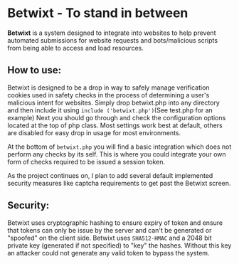 Betwixt \- To stand in between
=======


**Betwixt** is a system designed to integrate into websites to help prevent automated submissions for website requests and bots/malicious scripts from being able to access and load resources.

**How to use:**
-----------
Betwixt is designed to be a drop in way to safely manage verification cookies used in safety checks in the process of determining a user's malicious intent for websites.
Simply drop betwixt.php into any directory and then include it using `include ('betwixt.php')`(See test.php for an example)
Next you should go through and check the configuration options located at the top of php class. Most settings work best at default, others are disabled for easy drop in usage for most environments.

At the bottom of `betwixt.php` you will find a basic integration which does not perform any checks by its self. This is where you could integrate your own form of checks required to be issued a session token.

As the project continues on, I plan to add several default implemented security measures like captcha requirements to get past the Betwixt screen.


**Security:**
---------
Betwixt uses cryptographic hashing to ensure expiry of token and ensure that tokens can only be issue by the server and can't be generated or "spoofed" on the client side. Betwixt uses `SHA512-HMAC` and a 2048 bit private key (generated if not specified) to "key" the hashes. Without this key an attacker could not generate any valid token to bypass the system. 